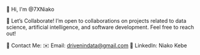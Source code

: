 👋 Hi, I'm @7XNiako

🔹 Let’s Collaborate!
I’m open to collaborations on projects related to data science, artificial intelligence, and software development. Feel free to reach out!

📩 Contact Me:
✉️ Email: drivenindata@gmail.com
💼 LinkedIn: Niako Kebe

